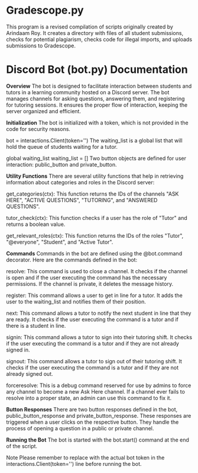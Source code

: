 # Gradescope.py
This program is a revised compilation of scripts originally created by Arindaam Roy. It creates a directory with files of all student submissions, checks for potential plagiarism, checks code for illegal imports, and uploads submissions to Gradescope. 

# Discord Bot (bot.py) Documentation
**Overview**
The bot is designed to facilitate interaction between students and tutors in a learning community hosted on a Discord server. The bot manages channels for asking questions, answering them, and registering for tutoring sessions. It ensures the proper flow of interaction, keeping the server organized and efficient.

**Initialization**
The bot is initialized with a token, which is not provided in the code for security reasons.

bot = interactions.Client(token='<token>')
The waiting_list is a global list that will hold the queue of students waiting for a tutor.

global waiting_list
waiting_list = []
Two button objects are defined for user interaction: public_button and private_button.

**Utility Functions**
There are several utility functions that help in retrieving information about categories and roles in the Discord server:

get_categories(ctx): This function returns the IDs of the channels "ASK HERE", "ACTIVE QUESTIONS", "TUTORING", and "ANSWERED QUESTIONS".

tutor_check(ctx): This function checks if a user has the role of "Tutor" and returns a boolean value.

get_relevant_roles(ctx): This function returns the IDs of the roles "Tutor", "@everyone", "Student", and "Active Tutor".

**Commands**
Commands in the bot are defined using the @bot.command decorator. Here are the commands defined in the bot:

resolve: This command is used to close a channel. It checks if the channel is open and if the user executing the command has the necessary permissions. If the channel is private, it deletes the message history.

register: This command allows a user to get in line for a tutor. It adds the user to the waiting_list and notifies them of their position.

next: This command allows a tutor to notify the next student in line that they are ready. It checks if the user executing the command is a tutor and if there is a student in line.

signin: This command allows a tutor to sign into their tutoring shift. It checks if the user executing the command is a tutor and if they are not already signed in.

signout: This command allows a tutor to sign out of their tutoring shift. It checks if the user executing the command is a tutor and if they are not already signed out.

forceresolve: This is a debug command reserved for use by admins to force any channel to become a new Ask Here channel. If a channel ever fails to resolve into a proper state, an admin can use this command to fix it.

**Button Responses**
There are two button responses defined in the bot, public_button_response and private_button_response. These responses are triggered when a user clicks on the respective button. They handle the process of opening a question in a public or private channel.

**Running the Bot**
The bot is started with the bot.start() command at the end of the script.

Note
Please remember to replace <token> with the actual bot token in the interactions.Client(token='<token>') line before running the bot.
